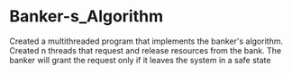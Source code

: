 # Banker-s_Algorithm
Created a multithreaded program that implements the banker's algorithm. Created n threads that request and release resources from the bank. The banker will grant the request only if it leaves the system in a safe state
